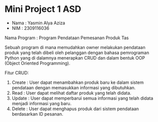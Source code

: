 # Mini Project 1 ASD
- Nama : Yasmin Alya Aziza
- NIM  : 2309116036

Nama Program : Program Pendataan Pemesanan Produk Tas

Sebuah program di mana memudahkan owner melakukan pendataan produk yang telah dibeli oleh pelanggan dengan bahasa pemrograman Python yang di dalamnya menerapkan CRUD dan dalam bentuk OOP (Object Oriented Programming).

Fitur CRUD:
1. Create : User dapat menambahkan produk baru ke dalam sistem pendataan dengan memasukkan informasi yang dibutuhkan.
2. Read : User dapat melihat daftar produk yang telah didata.
3. Update : User dapat memperbarui semua informasi yang telah didata menjadi informasi yang baru.
4. Delete : User dapat menghapus produk dari sistem pendataan berdasarkan ID pesanan. 

